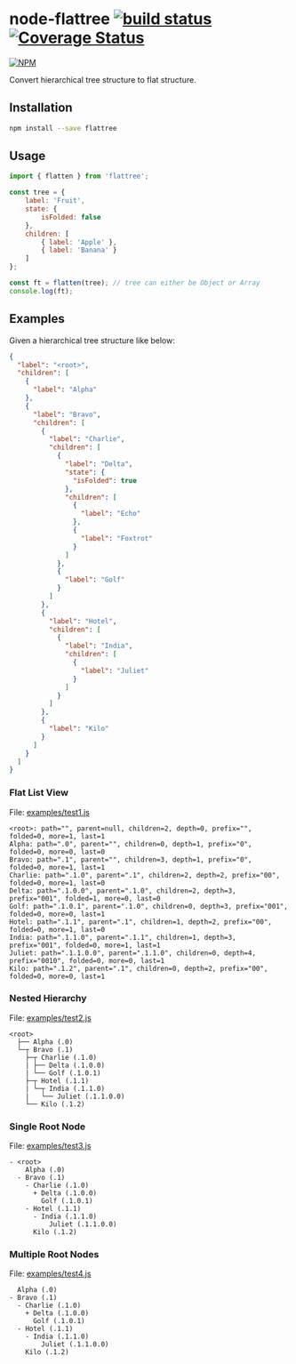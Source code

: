 # node-flattree [![build status](https://travis-ci.org/cheton/node-flattree.svg?branch=master)](https://travis-ci.org/cheton/node-flattree) [![Coverage Status](https://coveralls.io/repos/cheton/node-flattree/badge.svg)](https://coveralls.io/r/cheton/node-flattree)
[![NPM](https://nodei.co/npm/flattree.png?downloads=true&stars=true)](https://nodei.co/npm/flattree/)

Convert hierarchical tree structure to flat structure.

## Installation

```bash
npm install --save flattree
```

## Usage
```js
import { flatten } from 'flattree';

const tree = {
    label: 'Fruit',
    state: {
        isFolded: false
    },
    children: [
        { label: 'Apple' },
        { label: 'Banana' }
    ]
};

const ft = flatten(tree); // tree can either be Object or Array
console.log(ft);
```

## Examples

Given a hierarchical tree structure like below:

```json
{
  "label": "<root>",
  "children": [
    {
      "label": "Alpha"
    },
    {
      "label": "Bravo",
      "children": [
        {
          "label": "Charlie",
          "children": [
            {
              "label": "Delta",
              "state": {
                "isFolded": true
              },
              "children": [
                {
                  "label": "Echo"
                },
                {
                  "label": "Foxtrot"
                }
              ]
            },
            {
              "label": "Golf"
            }
          ]
        },
        {
          "label": "Hotel",
          "children": [
            {
              "label": "India",
              "children": [
                {
                  "label": "Juliet"
                }
              ]
            }
          ]
        },
        {
          "label": "Kilo"
        }
      ]
    }
  ]
}
```

### Flat List View
File: [examples/test1.js](https://github.com/cheton/node-flattree/blob/master/examples/tree1.js)
```
<root>: path="", parent=null, children=2, depth=0, prefix="", folded=0, more=1, last=1
Alpha: path=".0", parent="", children=0, depth=1, prefix="0", folded=0, more=0, last=0
Bravo: path=".1", parent="", children=3, depth=1, prefix="0", folded=0, more=1, last=1
Charlie: path=".1.0", parent=".1", children=2, depth=2, prefix="00", folded=0, more=1, last=0
Delta: path=".1.0.0", parent=".1.0", children=2, depth=3, prefix="001", folded=1, more=0, last=0
Golf: path=".1.0.1", parent=".1.0", children=0, depth=3, prefix="001", folded=0, more=0, last=1
Hotel: path=".1.1", parent=".1", children=1, depth=2, prefix="00", folded=0, more=1, last=0
India: path=".1.1.0", parent=".1.1", children=1, depth=3, prefix="001", folded=0, more=1, last=1
Juliet: path=".1.1.0.0", parent=".1.1.0", children=0, depth=4, prefix="0010", folded=0, more=0, last=1
Kilo: path=".1.2", parent=".1", children=0, depth=2, prefix="00", folded=0, more=0, last=1
```

### Nested Hierarchy
File: [examples/test2.js](https://github.com/cheton/node-flattree/blob/master/examples/tree2.js)
```
<root>
  ├── Alpha (.0)
  └─┬ Bravo (.1)
    ├─┬ Charlie (.1.0)
    | ├── Delta (.1.0.0)
    | └── Golf (.1.0.1)
    ├─┬ Hotel (.1.1)
    | └─┬ India (.1.1.0)
    |   └── Juliet (.1.1.0.0)
    └── Kilo (.1.2)
```

### Single Root Node
File: [examples/test3.js](https://github.com/cheton/node-flattree/blob/master/examples/tree3.js)
```
- <root>
    Alpha (.0)
  - Bravo (.1)
    - Charlie (.1.0)
      + Delta (.1.0.0)
        Golf (.1.0.1)
    - Hotel (.1.1)
      - India (.1.1.0)
          Juliet (.1.1.0.0)
      Kilo (.1.2)
```

### Multiple Root Nodes
File: [examples/test4.js](https://github.com/cheton/node-flattree/blob/master/examples/tree4.js)
```
  Alpha (.0)
- Bravo (.1)
  - Charlie (.1.0)
    + Delta (.1.0.0)
      Golf (.1.0.1)
  - Hotel (.1.1)
    - India (.1.1.0)
        Juliet (.1.1.0.0)
    Kilo (.1.2)
```

